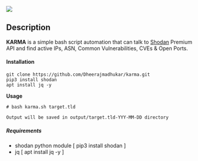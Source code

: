 <a href="https://www.buymeacoffee.com/medheeraj"><img src="https://img.buymeacoffee.com/button-api/?text=Buy me a beer&emoji=🍺&slug=medheeraj&button_colour=FFDD00&font_colour=000000&font_family=Cookie&outline_colour=000000&coffee_colour=ffffff"></a>

## Description
**KARMA**
is a simple bash script automation that can talk to [Shodan](https://shodan.io) Premium API and find active IPs, ASN, Common Vulnerabilities, CVEs &amp; Open Ports.

#### Installation

```shell
git clone https://github.com/Dheerajmadhukar/karma.git
pip3 install shodan
apt install jq -y
````

**Usage**
```
# bash karma.sh target.tld

Output will be saved in output/target.tld-YYY-MM-DD directory
```

##### Requirements
- shodan python module [ pip3 install shodan ]
- jq [ apt install jq -y ]
